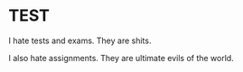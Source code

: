 # TEST

I hate tests and exams. They are shits.

I also hate assignments. They are ultimate evils of the world.
